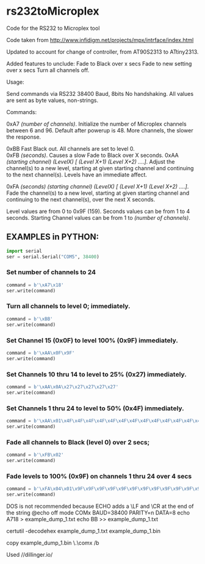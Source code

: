 # rs232toMicroplex
Code for the RS232 to Microplex tool



Code taken from http://www.infidigm.net/projects/mpx/intrface/index.html

Updated to account for change of controller, from AT90S2313 to ATtiny2313.


Added features to unclude:
Fade to Black over x secs
Fade to new setting over x secs
Turn all channels off. 





Usage:

Send commands via RS232  38400 Baud, 8bits  No handshaking.
All values are sent as byte values, non-strings. 





Commands:

0xA7 _(number of channels)_.  Initialize the number of Microplex channels between 6 and 96.  Default after powerup is 48.   More channels, the slower the response.

0xBB    Fast Black out.  All channels are set to level 0.  
0xFB  _(seconds)_.   Causes a slow Fade to Black over X seconds.
0xAA _(starting channel)_ _(LevelX) [ (Level X+1) (Level X+2) ....]_.  Adjust the channel(s) to a new level, starting at given starting channel and continuing to the next channel(s).  Levels have an immediate affect. 

0xFA _(seconds) (starting channel) (LevelX) [ (Level X+1) (Level X+2) ....]_.  Fade the channel(s) to a new level, starting at given starting channel and continuing to the next channel(s), over the next X seconds.  


Level values are from 0 to 0x9F (159).
Seconds values can be from 1 to 4 seconds.
Starting Channel values can be from 1 to _(number of channels)_.


## EXAMPLES in PYTHON:
```python
import serial
ser = serial.Serial("COM5", 38400) 
```

### Set number of channels to 24
```python
command = b'\xA7\x18'       
ser.write(command)
```



### Turn all channels to level 0; immediately.
```python
command = b'\xBB'           
ser.write(command)
```


### Set Channel 15 (0x0F) to level 100% (0x9F)  immediately.
```python
command = b'\xAA\x0F\x9F'
ser.write(command)
```


### Set Channels 10 thru 14 to level to 25% (0x27) immediately.
```python
command = b'\xAA\x0A\x27\x27\x27\x27\x27'
ser.write(command)
```


### Set Channels 1 thru 24 to level to 50% (0x4F) immediately.
```python
command = b'\xAA\x01\x4F\x4F\x4F\x4F\x4F\x4F\x4F\x4F\x4F\x4F\x4F\x4F\x4F\x4F\x4F\x4F\x4F\x4F\x4F\x4F\x4F\x4F\x4F\x4F'
ser.write(command)
```


### Fade all channels to Black (level 0) over 2 secs;
```python
command = b'\xFB\x02'           
ser.write(command)
```


### Fade levels to 100% (0x9F) on channels 1 thru 24 over 4 secs
```python
command = b'\xFA\x04\x01\x9F\x9F\x9F\x9F\x9F\x9F\x9F\x9F\x9F\x9F\x9F\x9F\x9F\x9F\x9F\x9F\x9F\x9F\x9F\x9F\x9F\x9F\x9F\x9F'
ser.write(command)
```







DOS is not recommended because ECHO adds a \LF and \CR at the end of the string
@echo off
mode COMx BAUD=38400 PARITY=n DATA=8
echo A718  >   example_dump_1.txt
echo BB    >>  example_dump_1.txt

certutil -decodehex example_dump_1.txt example_dump_1.bin

copy example_dump_1.bin \\.\comx /b

Used //dillinger.io/
